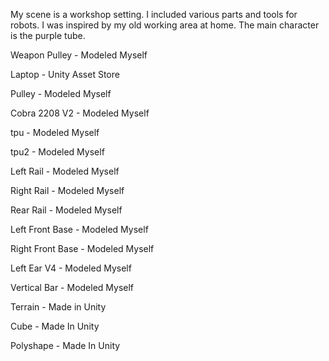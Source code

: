 My scene is a workshop setting. I included various parts and tools for robots. I was inspired by my old working area at home. 
The main character is the purple tube.

Weapon Pulley - Modeled Myself

Laptop - Unity Asset Store

Pulley - Modeled Myself

Cobra 2208 V2 - Modeled Myself

tpu - Modeled Myself

tpu2 - Modeled Myself

Left Rail - Modeled Myself

Right Rail - Modeled Myself

Rear Rail - Modeled Myself

Left Front Base - Modeled Myself

Right Front Base - Modeled Myself

Left Ear V4 - Modeled Myself

Vertical Bar - Modeled Myself

Terrain - Made in Unity

Cube - Made In Unity

Polyshape - Made In Unity
